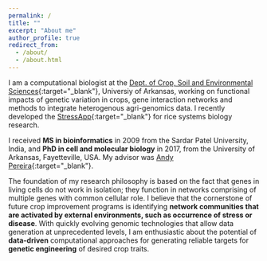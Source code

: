 ```yaml
---
permalink: /
title: ""
excerpt: "About me"
author_profile: true
redirect_from: 
  - /about/
  - /about.html
---
```


I am a computational biologist at the [Dept. of Crop, Soil and Environmental Sciences](https://crop-soil-environmental-sciences.uark.edu/){:target="_blank"}, Universiy of Arkansas, working on functional impacts of genetic variation in crops, gene interaction networks and methods to integrate heterogenous agri-genomics data. I recently developed the [StressApp](http://rrn.uark.edu/shiny/apps/rrn/){:target="_blank"} for rice systems biology research.

I received **MS in bioinformatics** in 2009 from the Sardar Patel University, India, and **PhD in cell and molecular biology** in 2017, from the University of Arkansas, Fayetteville, USA. My advisor was [Andy Pereira](https://crop-soil-environmental-sciences.uark.edu/people/faculty-directory/uid/apereira/name/Andy+Pereira/){:target="_blank"}. 

The foundation of my research philosophy is based on the fact that genes in living cells do not work in isolation; they function in networks comprising of multiple genes with common cellular role. I believe that the cornerstone of future crop improvement programs is identifying **network communities that are activated by external environments, such as occurrence of stress or disease**. With quickly evolving genomic technologies that allow data generation at unprecedented levels, I am enthusiastic about the potential of **data-driven** computational approaches for generating reliable targets for **genetic engineering** of desired crop traits.


